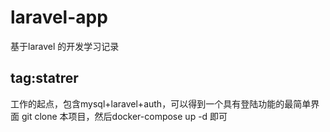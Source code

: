 # laravel-app
基于laravel 的开发学习记录

## tag:statrer
工作的起点，包含mysql+laravel+auth，可以得到一个具有登陆功能的最简单界面
git clone 本项目，然后docker-compose up -d 即可
